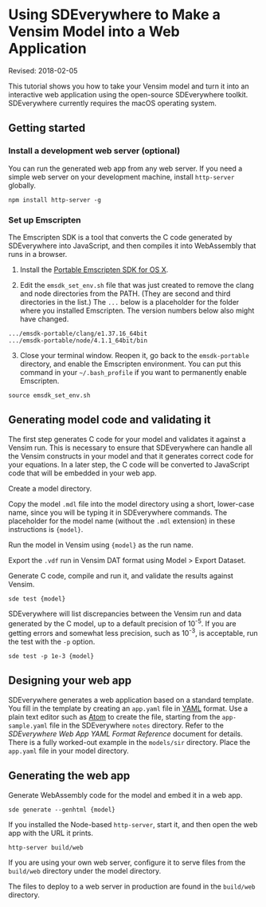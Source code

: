 # Using SDEverywhere to Make a Vensim Model into a Web Application

Revised: 2018-02-05

This tutorial shows you how to take your Vensim model and turn it into an interactive web application using the open-source SDEverywhere toolkit. SDEverywhere currently requires the macOS operating system.

## Getting started

### Install a development web server (optional)

You can run the generated web app from any web server. If you need a simple web server on your development machine, install `http-server` globally.
~~~
npm install http-server -g
~~~

### Set up Emscripten

The Emscripten SDK is a tool that converts the C code generated by SDEverywhere into JavaScript, and then compiles it into WebAssembly that runs in a browser.

1. Install the [Portable Emscripten SDK for OS X](http://kripken.github.io/emscripten-site/docs/getting_started/downloads.html).

2. Edit the `emsdk_set_env.sh` file that was just created to remove the clang and node directories from the PATH. (They are second and third directories in the list.) The `...` below is a placeholder for the folder where you installed Emscripten. The version numbers below also might have changed.
~~~
.../emsdk-portable/clang/e1.37.16_64bit
.../emsdk-portable/node/4.1.1_64bit/bin
~~~

3. Close your terminal window. Reopen it, go back to the `emsdk-portable` directory, and enable the Emscripten environment. You can put this command in your `~/.bash_profile` if you want to permanently enable Emscripten.
~~~
source emsdk_set_env.sh
~~~

## Generating model code and validating it

The first step generates C code for your model and validates it against a Vensim run. This is necessary to ensure that SDEverywhere can handle all the Vensim constructs in your model and that it generates correct code for your equations. In a later step, the C code will be converted to JavaScript code that will be embedded in your web app.

Create a model directory.

Copy the model `.mdl` file into the model directory using a short, lower-case name, since you will be typing it in SDEverywhere commands. The placeholder for the model name (without the `.mdl` extension) in these instructions is `{model}`.

Run the model in Vensim using `{model}` as the run name.

Export the `.vdf` run in Vensim DAT format using Model > Export Dataset.

Generate C code, compile and run it, and validate the results against Vensim.
~~~
sde test {model}
~~~

SDEverywhere will list discrepancies between the Vensim run and data generated by the C model, up to a default precision of 10<sup>-5</sup>. If you are getting errors and somewhat less precision, such as 10<sup>-3</sup>, is acceptable, run the test with the `-p` option.

~~~
sde test -p 1e-3 {model}
~~~

## Designing your web app

SDEverywhere generates a web application based on a standard template. You fill in the template by creating an `app.yaml` file in [YAML](http://nodeca.github.io/js-yaml/) format. Use a plain text editor such as [Atom](https://atom.io/) to create the file, starting from the `app-sample.yaml` file in the SDEverywhere `notes` directory. Refer to the *SDEverywhere Web App YAML Format Reference* document for details. There is a fully worked-out example in the `models/sir` directory. Place the `app.yaml` file in your model directory.

## Generating the web app

Generate WebAssembly code for the model and embed it in a web app.
~~~
sde generate --genhtml {model}
~~~

If you installed the Node-based `http-server`, start it, and then open the web app with the URL it prints.
~~~
http-server build/web
~~~

If you are using your own web server, configure it to serve files from the `build/web` directory under the model directory.

The files to deploy to a web server in production are found in the `build/web` directory.
